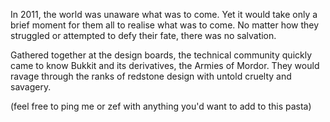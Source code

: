 In 2011, the world was unaware what was to come. Yet it would take only a brief moment for them all to realise what was to come. No matter how they struggled or attempted to defy their fate, there was no salvation.

Gathered together at the design boards, the technical community quickly came to know Bukkit and its derivatives, the Armies of Mordor. They would ravage through the ranks of redstone design with untold cruelty and savagery.

(feel free to ping me or zef with anything you'd want to add to this pasta)